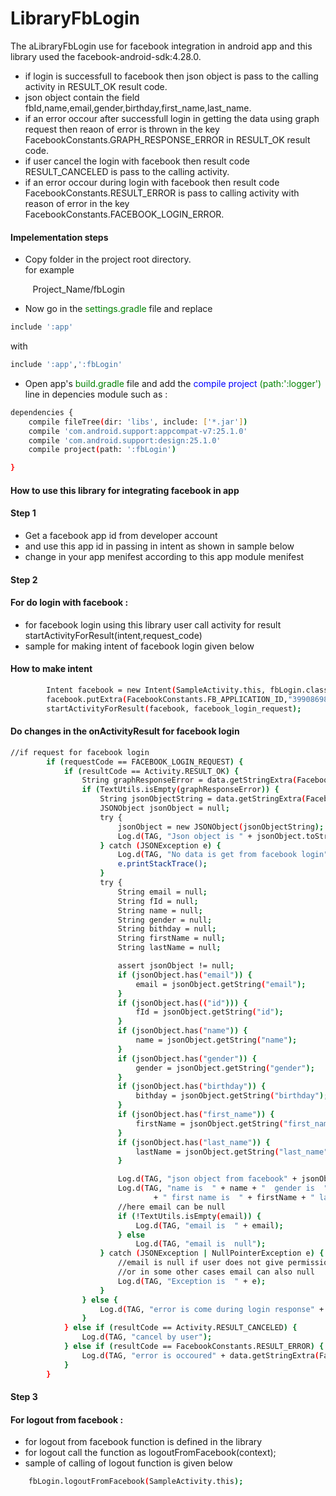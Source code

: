 # LibraryFbLogin
 
The aLibraryFbLogin use for facebook integration in android app and this library used the facebook-android-sdk:4.28.0.
* if login is successfull to facebook then json object is pass to the calling activity in RESULT_OK result code.
* json object contain the field fbId,name,email,gender,birthday,first_name,last_name.
* if an error occour after successfull login in getting the data using graph request then reaon of error is thrown in the key FacebookConstants.GRAPH_RESPONSE_ERROR in RESULT_OK result code.
* if user cancel the login with facebook then result code RESULT_CANCELED is pass to the calling activity.
* if an error occour during login with facebook then result code FacebookConstants.RESULT_ERROR is pass to calling activity with reason of error in the key FacebookConstants.FACEBOOK_LOGIN_ERROR.
           

#### Impelementation steps

 - Copy folder in the project root directory.</br>
 for example </br>

&nbsp;&nbsp;&nbsp;&nbsp;&nbsp;&nbsp;&nbsp;&nbsp; Project_Name/fbLogin  
- Now go in the <span style="color:green">settings.gradle</span> file and replace 

```sh
include ':app'
```
with 

```sh
include ':app',':fbLogin'
```

- Open app's <span style="color:green">build.gradle</span> file and add the <span style="color:blue">compile project <span style="color:green">(path:':logger')</span></span> line in depencies module such as : </br> 

```sh
dependencies {
    compile fileTree(dir: 'libs', include: ['*.jar'])
    compile 'com.android.support:appcompat-v7:25.1.0'
    compile 'com.android.support:design:25.1.0'
    compile project(path: ':fbLogin')

}
```
#### How to use this library for integrating facebook in app

#### Step 1
 - Get a facebook app id from developer account 
 - and use this app id in passing in intent as shown in sample below 
 - change in your app menifest according to this app module menifest 

#### Step 2

#### For do login with facebook :

- for facebook login using this library user call activity for result startActivityForResult(intent,request_code)
- sample for making intent of facebook login given below

#### How to make intent
	
```sh
	    Intent facebook = new Intent(SampleActivity.this, fbLogin.class);
	    facebook.putExtra(FacebookConstants.FB_APPLICATION_ID,"399086980452410");
        startActivityForResult(facebook, facebook_login_request);
```
#### Do changes in the onActivityResult for facebook login	
	
    
```sh
//if request for facebook login
        if (requestCode == FACEBOOK_LOGIN_REQUEST) {
            if (resultCode == Activity.RESULT_OK) {
                String graphResponseError = data.getStringExtra(FacebookConstants.GRAPH_RESPONSE_ERROR);
                if (TextUtils.isEmpty(graphResponseError)) {
                    String jsonObjectString = data.getStringExtra(FacebookConstants.FACEBOOK_JSON_OBJECT);
                    JSONObject jsonObject = null;
                    try {
                        jsonObject = new JSONObject(jsonObjectString);
                        Log.d(TAG, "Json object is " + jsonObject.toString());
                    } catch (JSONException e) {
                        Log.d(TAG, "No data is get from facebook login");
                        e.printStackTrace();
                    }
                    try {
                        String email = null;
                        String fId = null;
                        String name = null;
                        String gender = null;
                        String bithday = null;
                        String firstName = null;
                        String lastName = null;

                        assert jsonObject != null;
                        if (jsonObject.has("email")) {
                            email = jsonObject.getString("email");
                        }
                        if (jsonObject.has(("id"))) {
                            fId = jsonObject.getString("id");
                        }
                        if (jsonObject.has("name")) {
                            name = jsonObject.getString("name");
                        }
                        if (jsonObject.has("gender")) {
                            gender = jsonObject.getString("gender");
                        }
                        if (jsonObject.has("birthday")) {
                            bithday = jsonObject.getString("birthday");
                        }
                        if (jsonObject.has("first_name")) {
                            firstName = jsonObject.getString("first_name");
                        }
                        if (jsonObject.has("last_name")) {
                            lastName = jsonObject.getString("last_name");
                        }

                        Log.d(TAG, "json object from facebook" + jsonObject.toString());
                        Log.d(TAG, "name is  " + name + "  gender is  " + gender + " birthday " + bithday
                                + " first name is  " + firstName + " last name is  " + lastName);
                        //here email can be null
                        if (!TextUtils.isEmpty(email)) {
                            Log.d(TAG, "email is  " + email);
                        } else
                            Log.d(TAG, "email is  null");
                    } catch (JSONException | NullPointerException e) {
                        //email is null if user does not give permission to access his/her email
                        //or in some other cases email can also null
                        Log.d(TAG, "Exception is  " + e);
                    }
                } else {
                    Log.d(TAG, "error is come during login response" + graphResponseError);
                }
            } else if (resultCode == Activity.RESULT_CANCELED) {
                Log.d(TAG, "cancel by user");
            } else if (resultCode == FacebookConstants.RESULT_ERROR) {
                Log.d(TAG, "error is occoured" + data.getStringExtra(FacebookConstants.FACEBOOK_LOGIN_ERROR));
            }
        }
```
#### Step 3

#### For logout from facebook :
- for logout from facebook function is defined in the library
- for logout call the function as logoutFromFacebook(context);
- sample of calling of logout function is given below

```sh
    fbLogin.logoutFromFacebook(SampleActivity.this);
```    

